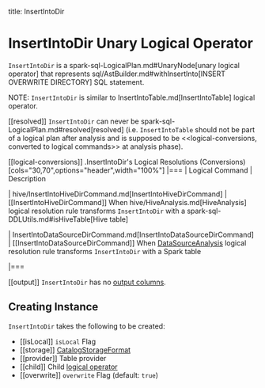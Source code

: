title: InsertIntoDir

# InsertIntoDir Unary Logical Operator

`InsertIntoDir` is a spark-sql-LogicalPlan.md#UnaryNode[unary logical operator] that represents sql/AstBuilder.md#withInsertInto[INSERT OVERWRITE DIRECTORY] SQL statement.

NOTE: `InsertIntoDir` is similar to InsertIntoTable.md[InsertIntoTable] logical operator.

[[resolved]]
`InsertIntoDir` can never be spark-sql-LogicalPlan.md#resolved[resolved] (i.e. `InsertIntoTable` should not be part of a logical plan after analysis and is supposed to be <<logical-conversions, converted to logical commands>> at analysis phase).

[[logical-conversions]]
.InsertIntoDir's Logical Resolutions (Conversions)
[cols="30,70",options="header",width="100%"]
|===
| Logical Command
| Description

| hive/InsertIntoHiveDirCommand.md[InsertIntoHiveDirCommand]
| [[InsertIntoHiveDirCommand]] When hive/HiveAnalysis.md[HiveAnalysis] logical resolution rule transforms `InsertIntoDir` with a spark-sql-DDLUtils.md#isHiveTable[Hive table]

| InsertIntoDataSourceDirCommand.md[InsertIntoDataSourceDirCommand]
| [[InsertIntoDataSourceDirCommand]] When [DataSourceAnalysis](../logical-analysis-rules/DataSourceAnalysis.md) logical resolution rule transforms `InsertIntoDir` with a Spark table

|===

[[output]]
`InsertIntoDir` has no [output columns](../catalyst/QueryPlan.md#output).

## Creating Instance

`InsertIntoDir` takes the following to be created:

* [[isLocal]] `isLocal` Flag
* [[storage]] [CatalogStorageFormat](../CatalogStorageFormat.md)
* [[provider]] Table provider
* [[child]] Child [logical operator](LogicalPlan.md)
* [[overwrite]] `overwrite` Flag (default: `true`)
